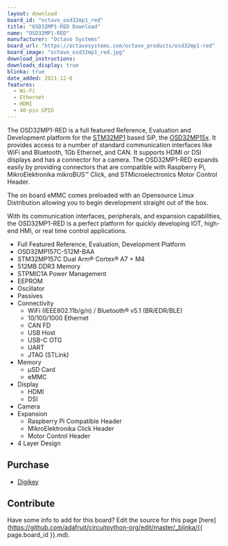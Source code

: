 ```yaml
---
layout: download
board_id: "octavo_osd32mp1_red"
title: "OSD32MP1-RED Download"
name: "OSD32MP1-RED"
manufacturer: "Octavo Systems"
board_url: "https://octavosystems.com/octavo_products/osd32mp1-red"
board_image: "octavo_osd32mp1_red.jpg"
download_instructions:
downloads_display: true
blinka: true
date_added: 2021-12-6
features:
  - Wi-Fi
  - Ethernet
  - HDMI
  - 40-pin GPIO
---
```


The OSD32MP1-RED is a full featured Reference, Evaluation and Development platform for the [STM32MP1](https://www.st.com/en/microcontrollers-microprocessors/stm32mp1-series.html) based SiP, the [OSD32MP15x](https://octavosystems.com/octavo_products/osd32mp15x/). It provides access to a number of standard communication interfaces like WiFi and Bluetooth, 1Gb Ethernet, and CAN. It supports HDMI or DSI displays and has a connector for a camera. The OSD32MP1-RED expands easily by providing connectors that are compatible with Raspberry Pi, MikroElektronika mikroBUS™ Click, and STMicroelectronics Motor Control Header.

The on board eMMC comes preloaded with an Opensource Linux Distribution allowing you to begin development straight out of the box.

With its communication interfaces, peripherals, and expansion capabilities, the OSD32MP1-RED is a perfect platform for quickly developing IOT, high-end HMI, or real time control applications.

- Full Featured Reference, Evaluation, Development Platform
-  OSD32MP157C-512M-BAA
  - STM32MP157C Dual Arm® Cortex® A7 + M4
  - 512MB DDR3 Memory
  - STPMIC1A Power Management
  - EEPROM
  - Oscillator
  - Passives
- Connectivity
  - WiFi (IEEE802.11b/g/n) / Bluetooth® v5.1 (BR/EDR/BLE)
  - 10/100/1000 Ethernet
  - CAN FD
  - USB Host
  - USB-C OTG
  - UART
  - JTAG (STLink)
- Memory
  - µSD Card
  - eMMC
- Display
  - HDMI
  - DSI
- Camera
- Expansion
  - Raspberry Pi Compatible Header
  - MikroElektronika Click Header
  - Motor Control Header
- 4 Layer Design

## Purchase
* [Digikey](https://www.digikey.com/en/products/detail/octavo-systems-llc/OSD32MP1-RED/13575366)

## Contribute

Have some info to add for this board? Edit the source for this page [here](https://github.com/adafruit/circuitpython-org/edit/master/_blinka/{{ page.board_id }}.md).
